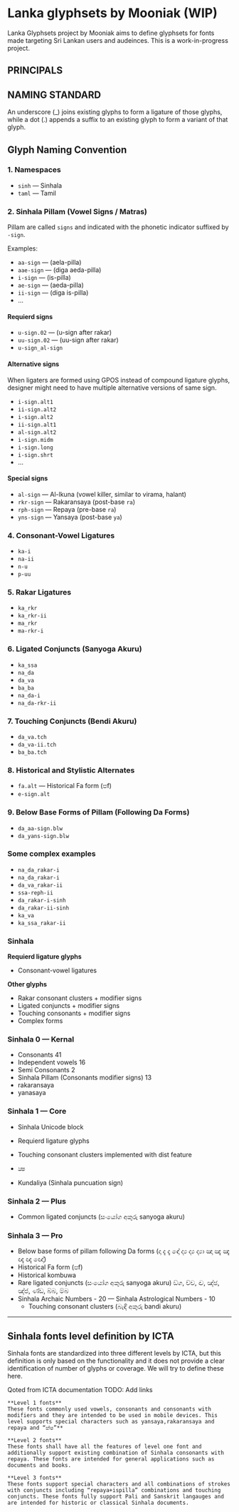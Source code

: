 # Lanka glyphsets by Mooniak (WIP)

Lanka Glyphsets project by Mooniak aims to define glyphsets for fonts made targeting Sri Lankan users and audeinces. This is a work-in-progress project.


## PRINCIPALS


## NAMING STANDARD

An underscore (_) joins existing glyphs to form a ligature of those glyphs, while a dot (.) appends a suffix to an existing glyph to form a variant of that glyph.

## Glyph Naming Convention

### 1. Namespaces
- `sinh` — Sinhala
- `taml` — Tamil

### 2. Sinhala Pillam (Vowel Signs / Matras)
Pillam are called `signs` and indicated with the phonetic indicator suffixed by `-sign`.

Examples:
- `aa-sign` — (aela-pilla)
- `aae-sign` — (diga aeda-pilla)
- `i-sign` — (is-pilla)
- `ae-sign` — (aeda-pilla)
- `ii-sign` — (diga is-pilla)
- ...

#### Requierd signs

- `u-sign.02` — (u-sign after rakar)
- `uu-sign.02` — (uu-sign after rakar)
- `u-sign_al-sign`

#### Alternative signs
When ligaters are formed using GPOS instead of compound ligature glyphs, designer might need to have multiple alternative versions of same sign.

- `i-sign.alt1`
- `ii-sign.alt2`
- `i-sign.alt2`
- `ii-sign.alt1`
- `al-sign.alt2`
- `i-sign.midm`
- `i-sign.long`
- `i-sign.shrt`
- ...

#### Special signs
- `al-sign` — Al-lkuna (vowel killer, similar to virama, halant)
- `rkr-sign` — Rakaransaya (post-base `ra`)
- `rph-sign` — Repaya (pre-base `ra`)
- `yns-sign` — Yansaya (post-base `ya`)

### 4. Consonant-Vowel Ligatures
- `ka-i`
- `na-ii`
- `n-u`
- `p-uu`

### 5. Rakar Ligatures
- `ka_rkr`
- `ka_rkr-ii`
- `ma_rkr`
- `ma-rkr-i`

### 6. Ligated Conjuncts (Sanyoga Akuru)
- `ka_ssa`
- `na_da`
- `da_va`
- `ba_ba`
- `na_da-i`
- `na_da-rkr-ii`

### 7. Touching Conjuncts (Bendi Akuru)
- `da_va.tch`
- `da_va-ii.tch`
- `ba_ba.tch`

### 8. Historical and Stylistic Alternates
- `fa.alt` — Historical Fa form (පf)
- `e-sign.alt`

### 9. Below Base Forms of Pillam (Following Da Forms)
- `da_aa-sign.blw`
- `da_yans-sign.blw`

### Some complex examples


- `na_da_rakar-i`
- `na_da_rakar-i`
- `da_va_rakar-ii`
- `ssa-reph-ii` 
- `da_rakar-i-sinh`
- `da_rakar-ii-sinh`
- `ka_va`
- `ka_ssa_rakar-ii`


### Sinhala






**Requierd ligature glyphs** 
  - Consonant-vowel ligatures

**Other glyphs** 
  - Rakar consonant clusters + modifier signs  
  - Ligated conjuncts + modifier signs
  - Touching consonants + modifier signs
  - Complex forms


### Sinhala 0 — Kernal
  - Consonants 41
  - Independent vowels 16
  - Semi Consonants  2
  - Sinhala Pillam (Consonants modifier signs) 13					
- rakaransaya
- yanasaya

### Sinhala 1 — Core
- Sinhala Unicode block 
- Requierd ligature glyphs
- Touching consonant clusters implemented with dist feature
- ක්‍ෂ 

- Kundaliya (Sinhala puncuation sign)

### Sinhala 2 — Plus
  - Common ligated conjuncts (සංයෝග අකුරු sanyoga akuru)

### Sinhala 3 — Pro
  - Below base forms of pillam following Da forms (දා දැ දැ ඳෝ ද්‍ය ද්‍ය ද්‍යා ඤා ඤැ ඤැ ඥැ ඥැ ඥෝ) 
  - Historical Fa form (පf)
  - Historical kombuwa
  - Rare ligated conjuncts (සංයෝග අකුරු sanyoga akuru) ඞ්‍ග, ච්‍ච, ඤ්‍ච, ඤ්‍ඡ, ඤ්‍ජ, ණ්‍ඩ, බ්‍බ, ම්‍බ
- Sinhala Archaic Numbers   - 20
— Sinhala Astrological Numbers - 10
  - Touching consonant clusters (බැඳි අකුරු bandi akuru)

***

## Sinhala fonts level definition by ICTA
Sinhala fonts are standardized into three different levels by ICTA, but this definition is only based on the functionality and it does not provide a clear identification of number of glyphs or coverage. We will try to define these here.			

Qoted from ICTA documentation 
TODO: Add links

```
**Level 1 fonts**
These fonts commonly used vowels, consonants and consonants with modifiers and they are intended to be used in mobile devices. This level supports special characters such as yansaya,rakaransaya and repaya and “ක්ෂ”**

**Level 2 fonts** 
These fonts shall have all the features of level one font and additionally support existing combination of Sinhala consonants with repaya. These fonts are intended for general applications such as documents and books.  

**Level 3 fonts**
These fonts support special characters and all combinations of strokes with conjuncts including “repaya+ispilla” combinations and touching conjuncts. These fonts fully support Pali and Sanskrit langauges and are intended for historic or classical Sinhala documents.
```